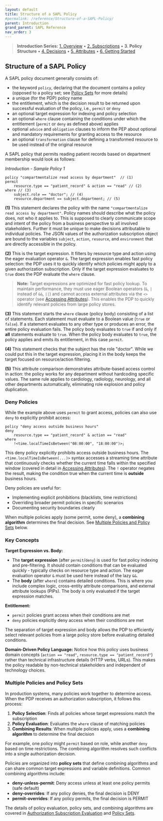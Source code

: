 ```yaml
---
layout: default
title: Structure of a SAPL Policy
#permalink: /reference/Structure-of-a-SAPL-Policy/
parent: Introduction
grand_parent: SAPL Reference
nav_order: 3
---
```


> **Introduction Series:** [1. Overview](../1_1_Introduction/) • [2. Subscriptions](../1_2_AuthorizationSubscriptions/) • **3. Policy Structure** • [4. Decisions](../1_4_AuthorizationDecisions/) • [5. Attributes](../1_5_AccessingAttributes/) • [6. Getting Started](../1_6_GettingStarted/)

## Structure of a SAPL Policy

A SAPL policy document generally consists of:

- the keyword `policy`, declaring that the document contains a policy (opposed to a policy set; see [Policy Sets](../5_5_SAPLPolicySet/) for more details)
- a unique (for the PDP) policy name
- the entitlement, which is the decision result to be returned upon successful evaluation of the policy, i.e., `permit` or `deny`
- an optional target expression for indexing and policy selection
- an optional `where` clause containing the conditions under which the entitlement (`permit` or `deny` as defined above) applies
- optional `advice` and `obligation` clauses to inform the PEP about optional and mandatory requirements for granting access to the resource
- an optional `transformation` clause for defining a transformed resource to be used instead of the original resource

A SAPL policy that permits reading patient records based on department membership would look as follows:

*Introduction - Sample Policy 1*

```sapl
policy "compartmentalize read access by department"  // (1)
permit
    resource.type == "patient_record" & action == "read" // (2)
where // (3)
    subject.role == "doctor"; // (4)
    resource.department == subject.department; // (5)
```

**(1)**
This statement declares the policy with the name `"compartmentalize read access by department"`. Policy names should describe what the policy does, not who it applies to. This is supposed to clearly communicate scope and intent of the policy from a business perspective to all involved stakeholders. Further it must be unique to make decisions attributable to individual policies. The JSON values of the authorization subscription object are bound to the variables `subject`, `action`, `resource`, and `environment` that are directly accessible in the policy.

**(2)**
This is the target expression. It filters by resource type and action using the eager evaluation operator `&`. The target expression enables fast policy selection: the PDP uses it to quickly identify which policies might apply to a given authorization subscription. Only if the target expression evaluates to `true` does the PDP evaluate the `where` clause.

> **Note:** Target expressions are optimized for fast policy lookup. To maintain performance, they must use eager Boolean operators (`&`, `|` instead of `&&`, `||`) and cannot access external attributes via the `<>` operator (see [Accessing Attributes](../1_5_AccessingAttributes/)). This enables the PDP to quickly identify relevant policies from large policy stores.

**(3)**
This statement starts the `where` clause (policy body) consisting of a list of statements. Each statement must evaluate to a Boolean value (`true` or `false`). If a statement evaluates to any other type or produces an error, the entire policy evaluation fails. The policy body evaluates to `true` if and only if **all** statements evaluate to `true`. When the policy body evaluates to `true`, the policy applies and emits its entitlement, in this case `permit`.

**(4)**
This statement checks that the subject has the role "doctor". While we could put this in the target expression, placing it in the body keeps the target focused on resource/action filtering.

**(5)**
This attribute comparison demonstrates attribute-based access control in action: the policy works for any department without hardcoding specific values. The same rule applies to cardiology, radiology, neurology, and all other departments automatically, eliminating role explosion and policy duplication.

### Deny Policies

While the example above uses `permit` to grant access, policies can also use `deny` to explicitly prohibit access:

```sapl
policy "deny access outside business hours"
deny
    resource.type == "patient_record" & action == "read"
where
    !<time.localTimeIsBetween("08:00:00", "18:00:00")>;
```

This deny policy explicitly prohibits access outside business hours. The `<time.localTimeIsBetween(...)>` syntax accesses a streaming time attribute that continuously checks whether the current time falls within the specified window (covered in detail in [Accessing Attributes](../1_5_AccessingAttributes/)). The `!` operator negates the result, making the condition true when the current time is **outside** business hours.

Deny policies are useful for:
- Implementing explicit prohibitions (blacklists, time restrictions)
- Overriding broader permit policies in specific scenarios
- Documenting security boundaries clearly

When multiple policies apply (some permit, some deny), a **combining algorithm** determines the final decision. See [Multiple Policies and Policy Sets](#multiple-policies-and-policy-sets) below.

### Key Concepts

**Target Expression vs. Body:**
- The **target expression** (after `permit`/`deny`) is used for fast policy indexing and pre-filtering. It should contain conditions that can be evaluated quickly - typically checks on resource type and action. The eager evaluation operator `&` must be used here instead of the lazy `&&`.
- The **body** (after `where`) contains detailed conditions. This is where you include complex logic, cross-entity attribute comparisons, and external attribute lookups (PIPs). The body is only evaluated if the target expression matches.

**Entitlement:**
- `permit` policies grant access when their conditions are met
- `deny` policies explicitly deny access when their conditions are met

The separation of target expression and body allows the PDP to efficiently select relevant policies from a large policy store before evaluating detailed conditions.

**Domain-Driven Policy Language:**
Notice how this policy uses business domain concepts (`action == "read"`, `resource.type == "patient_record"`) rather than technical infrastructure details (HTTP verbs, URLs). This makes the policy readable by non-technical stakeholders and independent of technology choices.

### Multiple Policies and Policy Sets

In production systems, many policies work together to determine access. When the PDP receives an authorization subscription, it follows this process:

1. **Policy Selection**: Finds all policies whose target expressions match the subscription
2. **Policy Evaluation**: Evaluates the `where` clause of matching policies
3. **Combining Results**: When multiple policies apply, uses a **combining algorithm** to determine the final decision

For example, one policy might `permit` based on role, while another `deny` based on time restrictions. The combining algorithm resolves such conflicts into a single authorization decision.

Policies are organized into **policy sets** that define combining algorithms and can share common target expressions and variable definitions. Common combining algorithms include:

- **deny-unless-permit**: Deny access unless at least one policy permits (safe default)
- **deny-overrides**: If any policy denies, the final decision is DENY
- **permit-overrides**: If any policy permits, the final decision is PERMIT

The details of policy evaluation, policy sets, and combining algorithms are covered in [Authorization Subscription Evaluation](../6_0_AuthorizationSubscriptionEvaluation/) and [Policy Sets](../5_5_SAPLPolicySet/).
